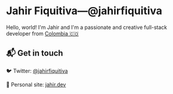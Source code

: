 # Jahir Fiquitiva—@jahirfiquitiva

Hello, world!
I'm Jahir and I'm a passionate and creative full-stack developer from [Colombia 🇨🇴](https://www.google.com/maps/place/Colombia/@4,-72z/)

## 📬 Get in touch

🐦  Twitter: [@jahirfiquitiva](https://twitter.com/jahirfiquitiva)

💎  Personal site: [jahir.dev](https://jahir.dev)
